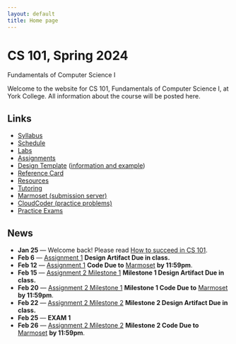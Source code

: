 ```yaml
---
layout: default
title: Home page
---
```


# CS 101, Spring 2024

<div id="subtitle">Fundamentals of Computer Science I</div>

Welcome to the website for CS 101, Fundamentals of Computer Science I, at York College.  All information about the course will be posted here.

## Links

* [Syllabus](syllabus.html)
* [Schedule](schedule.html)
* [Labs](labs/index.html)
* [Assignments](assign/index.html)
* [Design Template](design-template.pdf) ([information and example](design/index.html))
* [Reference Card](refcard.pdf)
* [Resources](resources.html)
* [Tutoring](tutoring.html)
* [Marmoset (submission server)](https://cs.ycp.edu/marmoset)
* [CloudCoder (practice problems)](https://cs.ycp.edu/cloudcoder)
* [Practice Exams](practice/index.html)

## News
* **Jan 25** &mdash; Welcome back! Please read [How to succeed in CS 101](success.html).
* **Feb 6** &mdash; [Assignment 1](assign/assign01.html) **Design Artifact Due in class.**
* **Feb 12** &mdash; [Assignment 1](assign/assign01.html) **Code Due to** [Marmoset](https://cs.ycp.edu/marmoset) **by 11:59pm**.
* **Feb 15** &mdash; [Assignment 2 Milestone 1](assign/assign02.html) **Milestone 1 Design Artifact Due in class.**
* **Feb 20** &mdash; [Assignment 2 Milestone 1](assign/assign02.html) **Milestone 1 Code Due to** [Marmoset](https://cs.ycp.edu/marmoset) **by 11:59pm**.
* **Feb 22** &mdash; [Assignment 2 Milestone 2](assign/assign02.html) **Milestone 2 Design Artifact Due in class.**
* **Feb 25** &mdash; **EXAM 1**
* **Feb 26** &mdash; [Assignment 2 Milestone 2](assign/assign02.html) **Milestone 2 Code Due to** [Marmoset](https://cs.ycp.edu/marmoset) **by 11:59pm**.



<!--
* **Aug 22** &mdash; Welcome back! Please read [How to succeed in CS 101](success.html).
* **Aug 31** &mdash; [Assignment 1](assign/assign01.html) **Design Artifact Due in class.**
* **Sept 6** &mdash; [Assignment 1](assign/assign01.html) **Code Due to** [Marmoset](https://cs.ycp.edu/marmoset) **by 11:59pm**.
* **Sept 12** &mdash; [Assignment 2 Milestone 1](assign/assign02.html) **Milestone 1 Design Artifact Due in class.**
* **Sept 15** &mdash; [Assignment 2 Milestone 1](assign/assign02.html) **Milestone 1 Code Due to** [Marmoset](https://cs.ycp.edu/marmoset) **by 11:59pm**.
* **Sept 19** &mdash; [Assignment 2 Milestone 2](assign/assign02.html) **Milestone 2 Design Artifact Due in class.**
* **Sept 25** &mdash; [Assignment 2 Milestone 2](assign/assign02.html) **Milestone 2 Code Due to** [Marmoset](https://cs.ycp.edu/marmoset) **by 11:59pm**.
* **Sept 26** &mdash; **EXAM 1**
* **Oct 5** &mdash; [Assignment 3 Milestone 1](assign/assign03.html) **Milestone 1 Code Due to** [Marmoset](https://cs.ycp.edu/marmoset) **by 11:59pm**.
* **Oct 10 - NO CLASS - FALL BREAK**
* **Oct 12** &mdash; [Assignment 3 Milestone 2](assign/assign03.html) **Milestone 2 Design Artifact Due in class.**
* **Oct 16** &mdash; [Assignment 3 Milestone 2](assign/assign03.html) **Milestone 2 Code Due to** [Marmoset](https://cs.ycp.edu/marmoset) **by 11:59pm**.
* **Oct 23** &mdash; [Assignment 4](assign/assign04.html) **Code Due to** [Marmoset](https://cs.ycp.edu/marmoset) **by 11:59pm**.
* **Oct 24** &mdash; **EXAM 2**
* **Nov 7** &mdash; [Assignment 5](assign/assign05.html) **Exercises Due in Cloudcoder by 11:59pm**.
* **Nov 17** &mdash; [Assignment 6 Milestone 1](assign/assign06.html) **Milestone 1 Code Due to** [Marmoset](https://cs.ycp.edu/marmoset) **by 11:59pm**.
* **Nov 23 - NO CLASS - THANKSGIVING BREAK**
* **Nov 30** &mdash; **EXAM 3**
* **Dec 1** &mdash; [Assignment 6 Milestone 2](assign/assign06.html) **Milestone 2 Code Due to** [Marmoset](https://cs.ycp.edu/marmoset) **by 11:59pm**.
* **Dec 7** &mdash; **(Section 101) 10:15-12:15 FINAL EXAM**
* **Dec 7** &mdash; **(Section 102) 12:45-2:45 FINAL EXAM**
* **Dec 9** &mdash; **(Section 103) 8:00-10:00 FINAL EXAM**
-->

<!-- vim:set wrap: -->
<!-- vim:set linebreak: -->
<!-- vim:set nolist: -->
